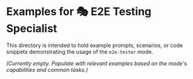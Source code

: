 # Examples for 🎭 E2E Testing Specialist

This directory is intended to hold example prompts, scenarios, or code snippets demonstrating the usage of the `e2e-tester` mode.

*(Currently empty. Populate with relevant examples based on the mode's capabilities and common tasks.)*